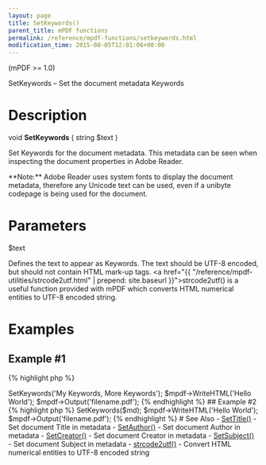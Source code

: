 ```yaml
---
layout: page
title: SetKeywords()
parent_title: mPDF functions
permalink: /reference/mpdf-functions/setkeywords.html
modification_time: 2015-08-05T12:01:06+00:00
---
```


(mPDF >= 1.0)

SetKeywords – Set the document metadata Keywords

# Description

void **SetKeywords** ( string <span class="parameter">$text</span> )

Set Keywords for the document metadata. This metadata can be seen when inspecting the document properties in Adobe Reader.

<div class="alert alert-info" role="alert" markdown="1">
	**Note:** Adobe Reader uses system fonts to display the document metadata, therefore any Unicode text
	can be used, even if a unibyte codepage is being used for the document.
</div>

# Parameters

<span class="parameter">$text</span>

Defines the text to appear as Keywords. The text should be UTF-8 encoded, but should not contain HTML mark-up tags.
<a href="{{ "/reference/mpdf-utilities/strcode2utf.html" | prepend: site.baseurl }}">strcode2utf()</a> is a useful
function provided with mPDF which converts HTML numerical entities to UTF-8 encoded string.

# Examples

## Example #1

{% highlight php %}
<?php

$mpdf = new \Mpdf\Mpdf();

$mpdf->SetKeywords('My Keywords, More Keywords');
$mpdf->WriteHTML('Hello World');

$mpdf->Output('filename.pdf');
{% endhighlight %}

## Example #2

{% highlight php %}
<?php

$mpdf = new \Mpdf\Mpdf();

// The library defines a function strcode2utf() to convert htmlentities to UTF-8 encoded text
$md = strcode2utf("&amp;#1575;&amp;#1610;&amp;#1604;&amp;#1575;&amp;#1578; &amp;#1601;&amp;#1610;&amp;#1605;&amp;#1575; &amp;#1575;&amp;#1610;&amp;#1604;&amp;#1575;&amp;#1578; &amp;#1601;&amp;#1610;&amp;#1605;&amp;#1575;");

$mpdf->SetKeywords($md);

$mpdf->WriteHTML('Hello World');

$mpdf->Output('filename.pdf');
{% endhighlight %}

# See Also

- <a href="{{ "/reference/mpdf-functions/settitle.html" | prepend: site.baseurl }}">SetTitle()</a> - Set document Title in metadata
- <a href="{{ "/reference/mpdf-functions/setauthor.html" | prepend: site.baseurl }}">SetAuthor()</a> - Set document Author in metadata
- <a href="{{ "/reference/mpdf-functions/setcreator.html" | prepend: site.baseurl }}">SetCreator()</a> - Set document Creator in metadata
- <a href="{{ "/reference/mpdf-functions/setsubject.html" | prepend: site.baseurl }}">SetSubject()</a> - Set document Subject in metadata
- <a href="{{ "/reference/mpdf-functions/setkeywords.html" | prepend: site.baseurl }}"></a><a href="{{ "/reference/mpdf-utilities/strcode2utf.html" | prepend: site.baseurl }}">strcode2utf()</a> - Convert HTML numerical entities to UTF-8 encoded string
